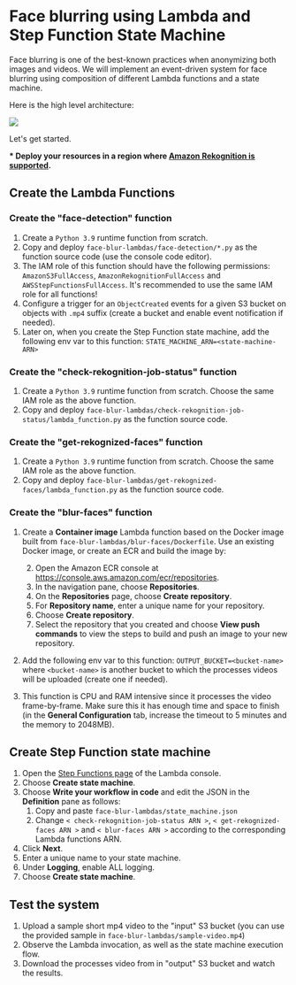 # Face blurring using Lambda and Step Function State Machine

Face blurring is one of the best-known practices when anonymizing both images and videos.
We will implement an event-driven system for face blurring using composition of different Lambda functions and a state machine.

Here is the high level architecture:

![](https://d2908q01vomqb2.cloudfront.net/f1f836cb4ea6efb2a0b1b99f41ad8b103eff4b59/2022/01/06/ML-5902-image005-new.png)

Let's get started.

**\* Deploy your resources in a region where [Amazon Rekognition is supported](https://docs.aws.amazon.com/general/latest/gr/rekognition.html).**

## Create the Lambda Functions

### Create the "face-detection" function

1. Create a `Python 3.9` runtime function from scratch.
2. Copy and deploy `face-blur-lambdas/face-detection/*.py` as the function source code (use the console code editor).
3. The IAM role of this function should have the following permissions: `AmazonS3FullAccess`, `AmazonRekognitionFullAccess` and `AWSStepFunctionsFullAccess`. It's recommended to use the same IAM role for all functions!
4. Configure a trigger for an `ObjectCreated` events for a given S3 bucket on objects with `.mp4` suffix (create a bucket and enable event notification if needed).
5. Later on, when you create the Step Function state machine, add the following env var to this function: 
   `STATE_MACHINE_ARN=<state-machine-ARN>`

### Create the "check-rekognition-job-status" function

1. Create a `Python 3.9` runtime function from scratch. Choose the same IAM role as the above function.
2. Copy and deploy `face-blur-lambdas/check-rekognition-job-status/lambda_function.py` as the function source code.

### Create the "get-rekognized-faces" function

1. Create a `Python 3.9` runtime function from scratch. Choose the same IAM role as the above function.
2. Copy and deploy `face-blur-lambdas/get-rekognized-faces/lambda_function.py` as the function source code.

### Create the "blur-faces" function

1. Create a **Container image** Lambda function based on the Docker image built from `face-blur-lambdas/blur-faces/Dockerfile`. Use an existing Docker image, or create an ECR and build the image by:

   2. Open the Amazon ECR console at [https://console\.aws\.amazon\.com/ecr/repositories](https://console.aws.amazon.com/ecr/repositories).
   3. In the navigation pane, choose **Repositories**\.
   4. On the **Repositories** page, choose **Create repository**\.
   5. For **Repository name**, enter a unique name for your repository\.
   6. Choose **Create repository**\.
   7. Select the repository that you created and choose **View push commands** to view the steps to build and push an image to your new repository\.

2. Add the following env var to this function:
   `OUTPUT_BUCKET=<bucket-name>` where `<bucket-name>` is another bucket to which the processes videos will be uploaded (create one if needed).
3. This function is CPU and RAM intensive since it processes the video frame-by-frame. Make sure this it has enough time and space to finish (in the **General Configuration** tab, increase the timeout to 5 minutes and the memory to 2048MB). 


## Create Step Function state machine

1. Open the [Step Functions page](https://console.aws.amazon.com/lambda/home#/stepfunctions) of the Lambda console\.
2. Choose **Create state machine**.
3. Choose **Write your workflow in code** and edit the JSON in the **Definition** pane as follows:
   1. Copy and paste `face-blur-lambdas/state_machine.json`
   2. Change `< check-rekognition-job-status ARN >`, `< get-rekognized-faces ARN >` and `< blur-faces ARN >` according to the corresponding Lambda functions ARN.
4. Click **Next**.
5. Enter a unique name to your state machine.
6. Under **Logging**, enable ALL logging.
7. Choose **Create state machine**.

## Test the system
1. Upload a sample short mp4 video to the "input" S3 bucket (you can use the provided sample in `face-blur-lambdas/sample-video.mp4`)
2. Observe the Lambda invocation, as well as the state machine execution flow.
3. Download the processes video from in "output" S3 bucket and watch the results.

